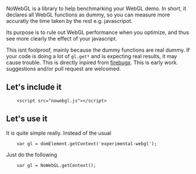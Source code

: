 NoWebGL is a library to help benchmarking your WebGL demo.
In short, it declares all WebGL functions as dummy,
so you can measure more accuratly the time taken by the rest e.g. javascripot.

Its purpose is to rule out WebGL performance when you optimize, and thus
see more clearly the effect of your javascript.

This isnt foolproof, mainly because the dummy functions are real dummy.
If your code is doing a lot of ```gl.get*``` and is expecting real results, it may cause trouble.
This is directly inpired from [firebugx](http://code.google.com/p/fbug/source/browse/branches/firebug1.2/lite/firebugx.js).
This is early work. suggestions and/or pull request are welcomed.

## Let's include it

```
    <script src="nowebgl.js"></script>
```

## Let's use it

It is quite simple really. Instead of the usual

```
    var gl = domElement.getContext('experimental-webgl');
```

Just do the following

```
    var gl = NoWebGL.getContext();
```
